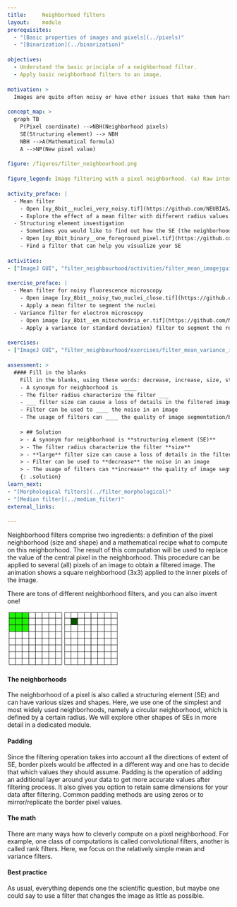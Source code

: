 ```yaml
---
title:     Neighborhood filters
layout:    module
prerequisites:
  - "[Basic properties of images and pixels](../pixels)"
  - "[Binarization](../binarization)"

objectives:
  - Understand the basic principle of a neighborhood filter.
  - Apply basic neighborhood filters to an image.

motivation: >
  Images are quite often noisy or have other issues that make them hard to segment, e.g. by means of a simple intensity threshold. Neighborhood filters are often used to enhance the images in order to facilitate better performance of segmentation algorithms.

concept_map: >
  graph TB
    P(Pixel coordinate) -->NBH(Neighborhood pixels)
    SE(Structuring element) --> NBH
    NBH -->A(Mathematical formula)
    A -->NP(New pixel value)

figure: /figures/filter_neighbourhood.png

figure_legend: Image filtering with a pixel neighborhood. (a) Raw intensity image with pixel neighborhood (structuring element (SE), outer green box) and central pixel (inner orange box) on which the filtering operation will be performed. (b) Pixel values in the neighborhood. (c) X is the value that would be replaced after operation (indicated as op). Here, max, mean and variance operations are used. Note - One has to carefully look at the data type of the image as some operations can produce large/floating point values. (d) Different SEs (neighborhood in green and affected pixel in orange) top left - SE  completely inside image boundaries; top right - SE at image boundaries (padding needed); bottom left - SE with different shape; bottom right - Line SE.

activity_preface: |
  - Mean filter
    - Open [xy_8bit__nuclei_very_noisy.tif](https://github.com/NEUBIAS/training-resources/raw/master/image_data/xy_8bit__nuclei_very_noisy.tif)
    - Explore the effect of a mean filter with different radius values.
  - Structuring element investigation
    - Sometimes you would like to find out how the SE (the neighborhood) of a filter looks like. One way to do this is to apply a filter to a single white pixel and look at the resulting form.
    - Open [xy_8bit_binary__one_foreground_pixel.tif](https://github.com/NEUBIAS/training-resources/raw/master/image_data/xy_8bit_binary__one_foreground_pixel.tif)
    - Find a filter that can help you visualize your SE

activities:
- ["ImageJ GUI", "filter_neighbourhood/activities/filter_mean_imagejgui.md", "markdown"]

exercise_preface: |
  - Mean filter for noisy fluorescence microscopy
    - Open image [xy_8bit__noisy_two_nuclei_close.tif](https://github.com/NEUBIAS/training-resources/raw/master/image_data/xy_8bit__nuclei_very_noisy_close.tif)
    - Apply a mean filter to segment the nuclei
  - Variance filter for electron microscopy
    - Open image [xy_8bit__em_mitochondria_er.tif](https://github.com/NEUBIAS/training-resources/raw/master/image_data/xy_8bit__em_mitochondria_er.tif)
    - Apply a variance (or standard deviation) filter to segment the regions contain the sample from the background

exercises:
- ["ImageJ GUI", "filter_neighbourhood/exercises/filter_mean_variance_imagejgui.md", "markdown"]

assessment: >
  #### Fill in the blanks
    Fill in the blanks, using these words: decrease, increase, size, structuring element, large
    - A synonym for neighborhood is  ____
    - The filter radius characterize the filter ___
    - ___ filter size can cause a loss of details in the filtered image
    - Filter can be used to ____ the noise in an image
    - The usage of filters can ____ the quality of image segmentation/binarization

    > ## Solution
    > - A synonym for neighborhood is **structuring element (SE)**
    > - The filter radius characterize the filter **size**
    > - **large** filter size can cause a loss of details in the filtered image
    > - Filter can be used to **decrease** the noise in an image
    > - The usage of filters can **increase** the quality of image segmentation/binarization
    {: .solution}
learn_next:
- "[Morphological filters](../filter_morphological)"
- "[Median filter](../median_filter)"
external_links:

---
```


Neighborhood filters comprise two ingredients: a definition of the pixel neighborhood (size and shape) and a mathematical recipe what to compute on this neighborhood.
The result of this computation will be used to replace the value of the central pixel in the neighborhood. This procedure can be applied to several (all) pixels of an image to obtain a filtered image. The animation shows a square neighborhood (3x3) applied to the inner pixels of the image.

There are tons of different neighborhood filters, and you can also invent one!

<img src="../figures/filter_neighbourhood.gif"  align ="center" width="50%" >

#### The neighborhoods

The neighborhood of a pixel is also called a structuring element (SE) and can have various sizes and shapes.
Here, we use one of the simplest and most widely used neighborhoods, namely a circular neighborhood, which is defined by a certain radius. We will explore other shapes of SEs in more detail in a dedicated module.

#### Padding

Since the filtering operation takes into account all the directions of extent of SE, border pixels would be affected in a different way and one has to decide that which values they should assume. Padding is the operation of adding an additional layer around your data to get more accurate values after filtering process. It also gives you option to retain same dimensions for your data after filtering. Common padding methods are using zeros or to mirror/replicate the border pixel values.

#### The math

There are many ways how to cleverly compute on a pixel neighborhood. For example, one class of computations is called convolutional filters, another is called rank filters. Here, we focus on the relatively simple mean and variance filters.

#### Best practice

As usual, everything depends one the scientific question, but maybe one could say to use a filter that changes the image as little as possible.
